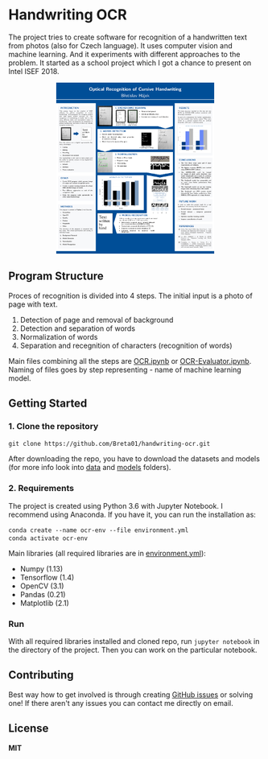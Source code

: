 # Handwriting OCR
The project tries to create software for recognition of a handwritten text from photos (also for Czech language). It uses computer vision and machine learning. And it experiments with different approaches to the problem. It started as a school project which I got a chance to present on Intel ISEF 2018.

<p align="center"><img src ="doc/imgs/poster.png?raw=true" height="340" alt="Sublime's custom image" /></p>

## Program Structure
Proces of recognition is divided into 4 steps. The initial input is a photo of page with text.

1. Detection of page and removal of background
2. Detection and separation of words
3. Normalization of words
4. Separation and recegnition of characters (recognition of words)

Main files combining all the steps are [OCR.ipynb](notebooks/OCR.ipynb) or [OCR-Evaluator.ipynb](notebooks/ocr_evaluator.ipynb). Naming of files goes by step representing - name of machine learning model.

## Getting Started
### 1. Clone the repository
```
git clone https://github.com/Breta01/handwriting-ocr.git
```
After downloading the repo, you have to download the datasets and models (for more info look into [data](data/) and [models](models/) folders).

### 2. Requirements
The project is created using Python 3.6 with Jupyter Notebook. I recommend using Anaconda. If you have it, you can run the installation as:
```
conda create --name ocr-env --file environment.yml
conda activate ocr-env
```
Main libraries (all required libraries are in [environment.yml](environment.yml)):
* Numpy (1.13)
* Tensorflow (1.4)
* OpenCV (3.1)
* Pandas (0.21)
* Matplotlib (2.1)

### Run
With all required libraries installed and cloned repo, run `jupyter notebook` in the directory of the project. Then you can work on the particular notebook.

## Contributing
Best way how to get involved is through creating [GitHub issues](https://github.com/Breta01/handwriting-ocr/issues) or solving one! If there aren't any issues you can contact me directly on email.

## License
**MIT**
